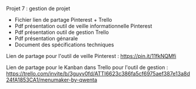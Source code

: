 Projet 7 : gestion de projet
- Fichier lien de partage Pinterest + Trello
- Pdf présentation outil de veille informationnelle Pinterest
- Pdf présentation outil de gestion Trello
- Pdf présentation génarale
- Document des spécifications techniques

Lien de partage pour l'outil de veille Pinterest : 
https://pin.it/11fkNQMfi

Lien de partage pour le Kanban dans Trello pour l'outil de gestion : 
https://trello.com/invite/b/3guyv0fd/ATTI6623c386fa5cf6975aef387e13a8d24fA1853CA1/menumaker-by-qwenta
